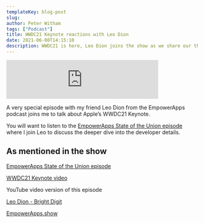 ```yaml
---
templateKey: blog-post
slug: 
author: Peter Witham
tags: ["Podcast"]
title: WWDC21 Keynote reactions with Leo Dion
date: 2021-06-08T14:15:10
description: WWDC21 is here, Leo Dion joins the show as we share our thoughts on the Keynote announcements.
---
```


<iframe src="https://anchor.fm/compileswift/embed/episodes/WWDC21-Keynote-reactions-with-Leo-Dion-e12dgqf" height="102px" width="400px" frameborder="0" scrolling="no"></iframe>

A very special episode with my friend Leo Dion from the EmpowerApps podcast joins me to talk about Apple’s WWDC21 Keynote.

You will want to listen to the [EmpowerApps State of the Union episode](https://share.transistor.fm/s/ace13930) where I join Leo to discuss the deeper dive into the developer details. 

## As mentioned in the show

[EmpowerApps State of the Union episode](https://share.transistor.fm/s/ace13930)

[WWDC21 Keynote video](https://developer.apple.com/videos/play/wwdc2021/101/)

YouTube video version of this episode

[Leo Dion - Bright Digit](https://brightdigit.com/)

[EmpowerApps.show](https://www.empowerapps.show/)